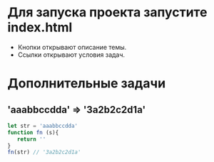 # Для запуска проекта запустите index.html
- Кнопки открывают описание темы.  
- Ссылки открывают условия задач.  

# Дополнительные задачи
## 'aaabbccdda' => '3a2b2c2d1a'
```javascript
let str = 'aaabbccdda'
function fn (s){
   return ''
}
fn(str) // '3a2b2c2d1a'
```
